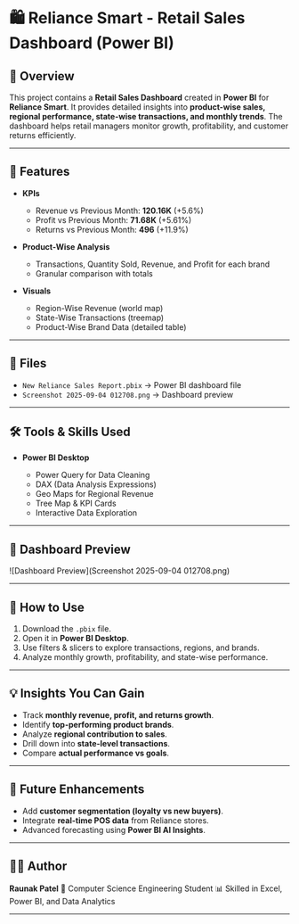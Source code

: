 # 🛍 Reliance Smart - Retail Sales Dashboard (Power BI)

## 📌 Overview

This project contains a **Retail Sales Dashboard** created in **Power BI** for **Reliance Smart**.
It provides detailed insights into **product-wise sales, regional performance, state-wise transactions, and monthly trends**.
The dashboard helps retail managers monitor growth, profitability, and customer returns efficiently.

---

## 🚀 Features

* **KPIs**

  * Revenue vs Previous Month: **120.16K** (+5.6%)
  * Profit vs Previous Month: **71.68K** (+5.61%)
  * Returns vs Previous Month: **496** (+11.9%)

* **Product-Wise Analysis**

  * Transactions, Quantity Sold, Revenue, and Profit for each brand
  * Granular comparison with totals

* **Visuals**

  * Region-Wise Revenue (world map)
  * State-Wise Transactions (treemap)
  * Product-Wise Brand Data (detailed table)

---

## 📂 Files

* `New Reliance Sales Report.pbix` → Power BI dashboard file
* `Screenshot 2025-09-04 012708.png` → Dashboard preview

---

## 🛠 Tools & Skills Used

* **Power BI Desktop**

  * Power Query for Data Cleaning
  * DAX (Data Analysis Expressions)
  * Geo Maps for Regional Revenue
  * Tree Map & KPI Cards
  * Interactive Data Exploration

---

## 📸 Dashboard Preview

![Dashboard Preview](Screenshot 2025-09-04 012708.png)

---

## 🔧 How to Use

1. Download the `.pbix` file.
2. Open it in **Power BI Desktop**.
3. Use filters & slicers to explore transactions, regions, and brands.
4. Analyze monthly growth, profitability, and state-wise performance.

---

## 💡 Insights You Can Gain

* Track **monthly revenue, profit, and returns growth**.
* Identify **top-performing product brands**.
* Analyze **regional contribution to sales**.
* Drill down into **state-level transactions**.
* Compare **actual performance vs goals**.

---

## 📌 Future Enhancements

* Add **customer segmentation (loyalty vs new buyers)**.
* Integrate **real-time POS data** from Reliance stores.
* Advanced forecasting using **Power BI AI Insights**.

---

## 👨‍💻 Author

**Raunak Patel**
📌 Computer Science Engineering Student
📊 Skilled in Excel, Power BI, and Data Analytics

---
